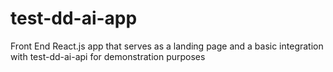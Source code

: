 # test-dd-ai-app

Front End React.js app that serves as a landing page and a basic integration with test-dd-ai-api for demonstration purposes